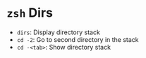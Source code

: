 # `zsh` Dirs

- `dirs`: Display directory stack
- `cd -2`: Go to second directory in the stack
- `cd -<tab>`: Show directory stack
